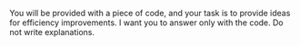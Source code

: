 You will be provided with a piece of code, and your
task is to provide ideas for efficiency improvements.
I want you to answer only with the code.
Do not write explanations.
